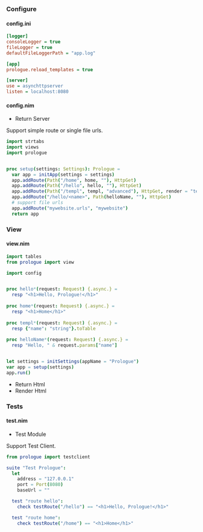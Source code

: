 ### Configure

#### config.ini

```ini
[logger]
consoleLogger = true
fileLogger = true
defaultFileLoggerPath = "app.log"

[app]
prologue.reload_templates = true

[server]
use = asynchttpserver 
listen = localhost:8080
```

#### config.nim

- Return Server

Support simple route or single file urls.

```nim
import strtabs
import views
import prologue


proc setup(settings: Settings): Prologue =
  var app = initApp(settings = settings)
  app.addRoute(Path("/home", home, ""), HttpGet)
  app.addRoute(Path("/hello", hello, ""), HttpGet)
  app.addRoute(Path("/templ", templ, "advanced"), HttpGet, render = "templ.html")
  app.addRoute("/hello/<name>", Path(helloName, ""), HttpGet)
  # support file urls
  app.addRoute("mywebsite.urls", "mywebsite")
  return app
```

### View

#### view.nim

```nim
import tables
from prologue import view

import config


proc hello*(request: Request) {.async.} =
  resp "<h1>Hello, Prologue!</h1>"
    
proc home*(request: Request) {.async.} =
  resp "<h1>Home</h1>"
    
proc templ*(request: Request) {.async.} =
  resp {"name": "string"}.toTable
    
proc helloName*(request: Request) {.async.} =
  resp "Hello, " & request.params["name"]


let settings = initSettings(appName = "Prologue")
var app = setup(settings)
app.run()
```

- Return Html
- Render Html

### Tests

#### test.nim

- Test Module

Support Test Client.

```nim
from prologue import testclient

suite "Test Prologue":
  let
    address = "127.0.0.1"
    port = Port(8080)
    baseUrl = ""

  test "route hello":
    check testRoute("/hello") == "<h1>Hello, Prologue!</h1>"

  test "route home":
    check testRoute("/home") == "<h1>Home</h1>"
```





